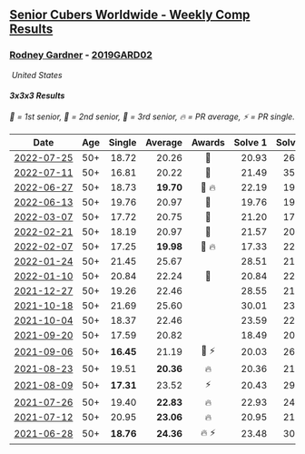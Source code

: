 <style>table {white-space: nowrap;}</style>
<link rel="stylesheet" type="text/css" href="/scw-comp/css/flags.css" />

## [Senior Cubers Worldwide - Weekly Comp Results](/scw-comp/results/)
### [Rodney Gardner](README.md) - [2019GARD02](https://www.worldcubeassociation.org/persons/2019GARD02?event=333)

<i class="flag flag-US" />&nbsp;United States

#### 3x3x3 Results

<span style="white-space: nowrap;">🥇 = 1st senior</span>, <span style="white-space: nowrap;">🥈 = 2nd senior</span>, <span style="white-space: nowrap;">🥉 = 3rd senior</span>, <span style="white-space: nowrap;">🔥 = PR average</span>, <span style="white-space: nowrap;">⚡ = PR single</span>.

| Date | Age | Single | Average | Awards | Solve 1 | Solve 2 | Solve 3 | Solve 4 | Solve 5 | Video |
| :--: | :--: | --: | --: | :--: | --: | --: | --: | --: | --: | :-- |
| [2022-07-25](../../results/2022-07-25/333.md) | 50+ | 18.72 | 20.26 | 🥈 | 20.93 | 26.07 | 20.24 | 18.72 | 19.61 | [Desktop](https://www.facebook.com/events/735191414262810/permalink/741729743608977) / [Mobile](https://m.facebook.com/events/735191414262810?view=permalink&id=741729743608977) |
| [2022-07-11](../../results/2022-07-11/333.md) | 50+ | 16.81 | 20.22 | 🥉 | 21.49 | 35.15 | 16.81 | 21.68 | 17.49 | [Desktop](https://www.facebook.com/events/1078979143022877/permalink/1087681608819297) / [Mobile](https://m.facebook.com/events/1078979143022877?view=permalink&id=1087681608819297) |
| [2022-06-27](../../results/2022-06-27/333.md) | 50+ | 18.73 | **19.70** | 🥉 🔥 | 22.19 | 19.45 | 19.39 | 18.73 | 20.26 | [Desktop](https://www.facebook.com/events/442599294039591/permalink/449024643397056) / [Mobile](https://m.facebook.com/events/442599294039591?view=permalink&id=449024643397056) |
| [2022-06-13](../../results/2022-06-13/333.md) | 50+ | 19.76 | 20.97 | 🥈 | 19.76 | 19.81 | 21.57 | 22.44 | 21.53 | [Desktop](https://www.facebook.com/events/1292279001590904/permalink/1298905040928300) / [Mobile](https://m.facebook.com/events/1292279001590904?view=permalink&id=1298905040928300) |
| [2022-03-07](../../results/2022-03-07/333.md) | 50+ | 17.72 | 20.75 | 🥈 | 21.20 | 17.87 | 24.54 | 17.72 | 23.18 | [Desktop](https://www.facebook.com/events/543808583529148/permalink/550104436232896) / [Mobile](https://m.facebook.com/events/543808583529148?view=permalink&id=550104436232896) |
| [2022-02-21](../../results/2022-02-21/333.md) | 50+ | 18.19 | 20.97 | 🥈 | 21.57 | 20.70 | 20.63 | 24.06 | 18.19 | [Desktop](https://www.facebook.com/events/509549287201075/permalink/518520409637296) / [Mobile](https://m.facebook.com/events/509549287201075?view=permalink&id=518520409637296) |
| [2022-02-07](../../results/2022-02-07/333.md) | 50+ | 17.25 | **19.98** | 🥈 🔥 | 17.33 | 22.02 | 20.59 | 17.25 | 22.96 | [Desktop](https://www.facebook.com/events/1012592279358180/permalink/1019525571998184) / [Mobile](https://m.facebook.com/events/1012592279358180?view=permalink&id=1019525571998184) |
| [2022-01-24](../../results/2022-01-24/333.md) | 50+ | 21.45 | 25.67 |  | 28.51 | 21.45 | 31.93 | 23.83 | 24.67 | [Desktop](https://www.facebook.com/events/1729699367421612/permalink/1733882320336650) / [Mobile](https://m.facebook.com/events/1729699367421612?view=permalink&id=1733882320336650) |
| [2022-01-10](../../results/2022-01-10/333.md) | 50+ | 20.84 | 22.24 | 🥈 | 20.84 | 22.39 | 24.13 | 22.69 | 21.65 | [Desktop](https://www.facebook.com/events/461056852143654/permalink/465249478391058) / [Mobile](https://m.facebook.com/events/461056852143654?view=permalink&id=465249478391058) |
| [2021-12-27](../../results/2021-12-27/333.md) | 50+ | 19.26 | 22.46 |  | 28.55 | 21.15 | 22.54 | 23.68 | 19.26 | [Desktop](https://www.facebook.com/events/343359980546742/permalink/347528313463242) / [Mobile](https://m.facebook.com/events/343359980546742?view=permalink&id=347528313463242) |
| [2021-10-18](../../results/2021-10-18/333.md) | 50+ | 21.69 | 25.60 |  | 30.01 | 23.39 | 28.51 | 21.69 | 24.89 | [Desktop](https://www.facebook.com/events/261213032615951/permalink/270074341729820) / [Mobile](https://m.facebook.com/events/261213032615951?view=permalink&id=270074341729820) |
| [2021-10-04](../../results/2021-10-04/333.md) | 50+ | 18.37 | 22.46 |  | 23.59 | 22.75 | 21.04 | 24.10 | 18.37 | [Desktop](https://www.facebook.com/events/1102565390277531/permalink/1111002929433777) / [Mobile](https://m.facebook.com/events/1102565390277531?view=permalink&id=1111002929433777) |
| [2021-09-20](../../results/2021-09-20/333.md) | 50+ | 17.59 | 20.82 |  | 18.49 | 20.91 | 23.07 | 26.10 | 17.59 | [Desktop](https://www.facebook.com/events/836337370416586/permalink/844045642979092) / [Mobile](https://m.facebook.com/events/836337370416586?view=permalink&id=844045642979092) |
| [2021-09-06](../../results/2021-09-06/333.md) | 50+ | **16.45** | 21.19 | 🥉 ⚡ | 20.03 | 26.59 | **16.45** | 17.70 | 25.84 | [Desktop](https://www.facebook.com/events/208105634636421/permalink/215411223905862) / [Mobile](https://m.facebook.com/events/208105634636421?view=permalink&id=215411223905862) |
| [2021-08-23](../../results/2021-08-23/333.md) | 50+ | 19.51 | **20.36** | 🔥 | 20.36 | 21.00 | 19.71 | 22.31 | 19.51 | [Desktop](https://www.facebook.com/events/992549044856331/permalink/1001234557321113) / [Mobile](https://m.facebook.com/events/992549044856331?view=permalink&id=1001234557321113) |
| [2021-08-09](../../results/2021-08-09/333.md) | 50+ | **17.31** | 23.52 | ⚡ | 20.43 | 29.49 | 25.18 | 24.95 | **17.31** | [Desktop](https://www.facebook.com/events/799005364067137/permalink/806383936662613) / [Mobile](https://m.facebook.com/events/799005364067137?view=permalink&id=806383936662613) |
| [2021-07-26](../../results/2021-07-26/333.md) | 50+ | 19.40 | **22.83** | 🔥 | 22.93 | 24.22 | 24.73 | 21.34 | 19.40 | [Desktop](https://www.facebook.com/events/345405150546336/permalink/354127936340724) / [Mobile](https://m.facebook.com/events/345405150546336?view=permalink&id=354127936340724) |
| [2021-07-12](../../results/2021-07-12/333.md) | 50+ | 20.95 | **23.06** | 🔥 | 20.95 | 21.95 | 22.67 | 26.07 | 24.57 | [Desktop](https://www.facebook.com/events/511699716713156/permalink/516907186192409) / [Mobile](https://m.facebook.com/events/511699716713156?view=permalink&id=516907186192409) |
| [2021-06-28](../../results/2021-06-28/333.md) | 50+ | **18.76** | **24.36** | 🔥 ⚡ | 23.48 | 30.58 | **18.76** | 23.81 | 25.80 | [Desktop](https://www.facebook.com/events/849999075950147/permalink/856271418656246) / [Mobile](https://m.facebook.com/events/849999075950147?view=permalink&id=856271418656246) |


<!-- Global site tag (gtag.js) - Google Analytics -->
<script async src="https://www.googletagmanager.com/gtag/js?id=UA-86348435-3"></script>
<script>window.dataLayer = window.dataLayer || []; function gtag() {dataLayer.push(arguments);} gtag('js', new Date()); gtag('config', 'UA-86348435-3');</script>
